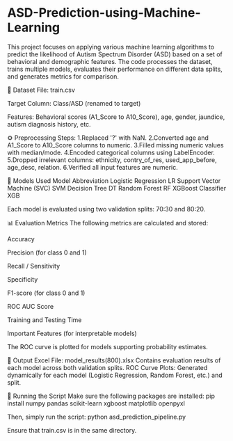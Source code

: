 # ASD-Prediction-using-Machine-Learning
This project focuses on applying various machine learning algorithms to predict the likelihood of Autism Spectrum Disorder (ASD) based on a set of behavioral and demographic features. The code processes the dataset, trains multiple models, evaluates their performance on different data splits, and generates metrics for comparison.

📁 Dataset
File: train.csv

Target Column: Class/ASD (renamed to target)

Features: Behavioral scores (A1_Score to A10_Score), age, gender, jaundice, autism diagnosis history, etc.

⚙️ Preprocessing Steps:
1.Replaced '?' with NaN.
2.Converted age and A1_Score to A10_Score columns to numeric.
3.Filled missing numeric values with median/mode.
4.Encoded categorical columns using LabelEncoder.
5.Dropped irrelevant columns: ethnicity, contry_of_res, used_app_before, age_desc, relation.
6.Verified all input features are numeric.

🤖 Models Used
Model	Abbreviation
Logistic Regression	LR
Support Vector Machine (SVC)	SVM
Decision Tree	DT
Random Forest	RF
XGBoost Classifier	XGB

Each model is evaluated using two validation splits: 70:30 and 80:20.

📊 Evaluation Metrics
The following metrics are calculated and stored:

Accuracy

Precision (for class 0 and 1)

Recall / Sensitivity

Specificity

F1-score (for class 0 and 1)

ROC AUC Score

Training and Testing Time

Important Features (for interpretable models)

The ROC curve is plotted for models supporting probability estimates.

📁 Output
Excel File: model_results(800).xlsx
Contains evaluation results of each model across both validation splits.
ROC Curve Plots: Generated dynamically for each model (Logistic Regression, Random Forest, etc.) and split.

🚀 Running the Script
Make sure the following packages are installed:
pip install numpy pandas scikit-learn xgboost matplotlib openpyxl

Then, simply run the script:
python asd_prediction_pipeline.py

Ensure that train.csv is in the same directory.
